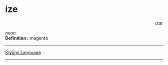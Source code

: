
# ize

<div align="right"><i>izæ</i></div>

*noun*  
**Definition :** magenta  

---

[Kivümi Language](../README.md)

---
